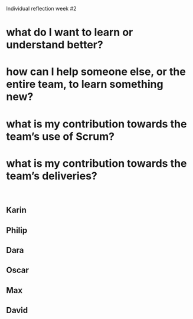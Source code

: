 Individual reflection week #2


<h1>what do I want to learn or understand better?</h>
<h1>how can I help someone else, or the entire team, to learn something new?</h>
<h1>what is my contribution towards the team’s use of Scrum?</h>
<h1>what is my contribution towards the team’s deliveries?</h>
<br>
<br>
<h2>Karin</h>
<br>
<h2>Philip</h>
<br>
<h2>Dara</h>
<br>
<h2>Oscar</h>
<br>
<h2>Max</h>
<br>
<h2>David</h>
<br>

